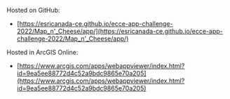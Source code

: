 Hosted on GitHub:

- [https://esricanada-ce.github.io/ecce-app-challenge-2022/Map_n'_Cheese/app/](https://esricanada-ce.github.io/ecce-app-challenge-2022/Map_n'_Cheese/app/)

Hosted in ArcGIS Online:

- [https://www.arcgis.com/apps/webappviewer/index.html?id=9ea5ee88772d4c52a9bdc9865e70a205](https://www.arcgis.com/apps/webappviewer/index.html?id=9ea5ee88772d4c52a9bdc9865e70a205)